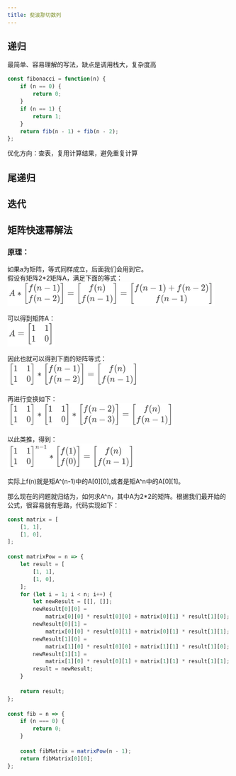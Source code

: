 ```yaml
---
title: 斐波那切数列
---
```


## 递归
最简单、容易理解的写法，缺点是调用栈大，复杂度高

```javascript
const fibonacci = function(n) {
    if (n == 0) {
        return 0;
    }
    if (n == 1) {
        return 1;
    }
    return fib(n - 1) + fib(n - 2);
};

```

优化方向：查表，复用计算结果，避免重复计算


## 尾递归


## 迭代




## 矩阵快速幂解法

### 原理：
如果a为矩阵，等式同样成立，后面我们会用到它。  
假设有矩阵2*2矩阵A，满足下面的等式：  
![image.png](/img/docs/fibonacci/1.png)

可以得到矩阵A：  
![image.png](/img/docs/fibonacci/2.png)

因此也就可以得到下面的矩阵等式：  
![image.png](/img/docs/fibonacci/3.png)

再进行变换如下：  
![image.png](/img/docs/fibonacci/4.png)

以此类推，得到：  
![image.png](/img/docs/fibonacci/5.png)

实际上f(n)就是矩A^(n-1)中的A[0][0],或者是矩A^n中的A[0][1]。  

  
  那么现在的问题就归结为，如何求A^n，其中A为2*2的矩阵。根据我们最开始的公式，很容易就有思路，代码实现如下：

```javascript
const matrix = [
    [1, 1],
    [1, 0],
];

const matrixPow = n => {
    let result = [
        [1, 1],
        [1, 0],
    ];
    for (let i = 1; i < n; i++) {
        let newResult = [[], []];
        newResult[0][0] =
            matrix[0][0] * result[0][0] + matrix[0][1] * result[1][0];
        newResult[0][1] =
            matrix[0][0] * result[0][1] + matrix[0][1] * result[1][1];
        newResult[1][0] =
            matrix[1][0] * result[0][0] + matrix[1][1] * result[1][0];
        newResult[1][1] =
            matrix[1][0] * result[0][1] + matrix[1][1] * result[1][1];
        result = newResult;
    }

    return result;
};

const fib = n => {
    if (n === 0) {
        return 0;
    }

    const fibMatrix = matrixPow(n - 1);
    return fibMatrix[0][0];
};

```

